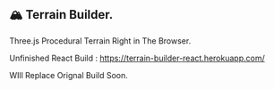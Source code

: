## 🏔  Terrain Builder.
Three.js Procedural Terrain Right in The Browser.

Unfinished React Build : https://terrain-builder-react.herokuapp.com/

WIll Replace Orignal Build Soon.
